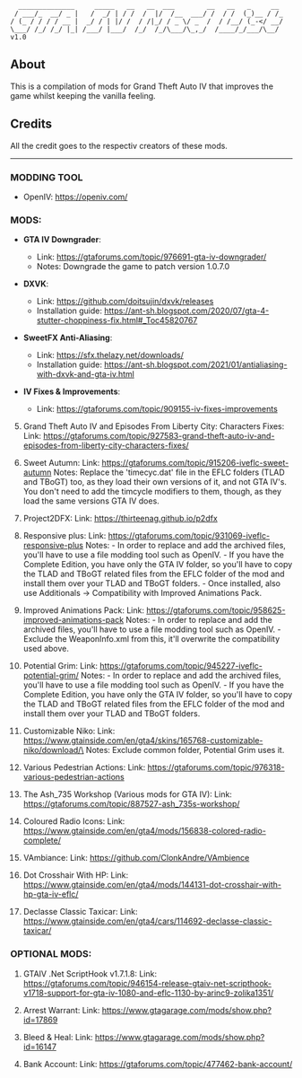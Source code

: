 ```
  ______________     _____   __   __  ___        __   __   _     __ 
 / ___/_  __/ _ |   /  _/ | / /  /  |/  /__  ___/ /  / /  (_)__ / /_
/ (_ / / / / __ |  _/ / | |/ /  / /|_/ / _ \/ _  /  / /__/ (_-</ __/
\___/ /_/ /_/ |_| /___/ |___/  /_/  /_/\___/\_,_/  /____/_/___/\__/   v1.0

```

## About 
This is a compilation of mods for Grand Theft Auto IV that improves the game whilst keeping the vanilla feeling.

## Credits
All the credit goes to the respectiv creators of these mods.

---

### MODDING TOOL
+ OpenIV: https://openiv.com/

### MODS:
+   **GTA IV Downgrader**:
    - Link: https://gtaforums.com/topic/976691-gta-iv-downgrader/
    - Notes: Downgrade the game to patch version 1.0.7.0

+ 	**DXVK**:
    - Link: https://github.com/doitsujin/dxvk/releases
    - Installation guide: https://ant-sh.blogspot.com/2020/07/gta-4-stutter-choppiness-fix.html#_Toc45820767

+ **SweetFX Anti-Aliasing**:
    - Link: https://sfx.thelazy.net/downloads/
    - Installation guide: https://ant-sh.blogspot.com/2021/01/antialiasing-with-dxvk-and-gta-iv.html

+ **IV Fixes & Improvements**:
    - Link: https://gtaforums.com/topic/909155-iv-fixes-improvements

5.	Grand Theft Auto IV and Episodes From Liberty City: Characters Fixes:
		Link: https://gtaforums.com/topic/927583-grand-theft-auto-iv-and-episodes-from-liberty-city-characters-fixes/

6. 	Sweet Autumn:
		Link: https://gtaforums.com/topic/915206-iveflc-sweet-autumn
		Notes: Replace the 'timecyc.dat' file in the EFLC folders (TLAD and TBoGT) too, as they load their own versions of it, and not GTA IV's.
			   You don't need to add the timcycle modifiers to them, though, as they load the same versions GTA IV does.

7. 	Project2DFX:
		Link: https://thirteenag.github.io/p2dfx

8. 	Responsive plus:
		Link: https://gtaforums.com/topic/931069-iveflc-responsive-plus
		Notes: - In order to replace and add the archived files, you'll have to use a file modding tool such as OpenIV.
			   - If you have the Complete Edition, you have only the GTA IV folder, so you'll have to copy the TLAD and TBoGT related files 
			   from the EFLC folder of the mod and install them over your TLAD and TBoGT folders.
			   - Once installed, also use Additionals -> Compatibility with Improved Animations Pack. 
			   
9.	Improved Animations Pack:
		Link: https://gtaforums.com/topic/958625-improved-animations-pack
		Notes: - In order to replace and add the archived files, you'll have to use a file modding tool such as OpenIV.
			   - Exclude the WeaponInfo.xml from this, it'll overwrite the compatibility used above.

10.	Potential Grim:
		Link: https://gtaforums.com/topic/945227-iveflc-potential-grim/
		Notes: - In order to replace and add the archived files, you'll have to use a file modding tool such as OpenIV. 
			   - If you have the Complete Edition, you have only the GTA IV folder, so you'll have to copy the TLAD and TBoGT related files 
			   from the EFLC folder of the mod and install them over your TLAD and TBoGT folders.

11.	Customizable Niko:
		Link: https://www.gtainside.com/en/gta4/skins/165768-customizable-niko/download/\
		Notes: Exclude common folder, Potential Grim uses it.

11.	Various Pedestrian Actions:
		Link: https://gtaforums.com/topic/976318-various-pedestrian-actions

12.	The Ash_735 Workshop (Various mods for GTA IV):
		Link: https://gtaforums.com/topic/887527-ash_735s-workshop/

13.	Coloured Radio Icons:
		Link: https://www.gtainside.com/en/gta4/mods/156838-colored-radio-complete/

14. VAmbiance:
		Link: https://github.com/ClonkAndre/VAmbience

15.	Dot Crosshair With HP:
		Link: https://www.gtainside.com/en/gta4/mods/144131-dot-crosshair-with-hp-gta-iv-eflc/

16. Declasse Classic Taxicar:
		Link: https://www.gtainside.com/en/gta4/cars/114692-declasse-classic-taxicar/

### OPTIONAL MODS:

1.	GTAIV .Net ScriptHook v1.7.1.8:
		Link: https://gtaforums.com/topic/946154-release-gtaiv-net-scripthook-v1718-support-for-gta-iv-1080-and-eflc-1130-by-arinc9-zolika1351/

2.	Arrest Warrant:
		Link: https://www.gtagarage.com/mods/show.php?id=17869

3.	Bleed & Heal:
		Link: https://www.gtagarage.com/mods/show.php?id=16147

4.	Bank Account:
		Link: https://gtaforums.com/topic/477462-bank-account/

